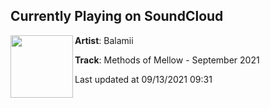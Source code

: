 ## Currently Playing on SoundCloud

[<img align="left" width="100" src="https://i1.sndcdn.com/artworks-ZNLly2d3LkdCe4a9-HojsuA-t500x500.jpg">](https://soundcloud.com/balamii/methods-of-mellow-september-2021)

**Artist**: Balamii 

**Track**: Methods of Mellow - September 2021

Last updated at 09/13/2021 09:31
